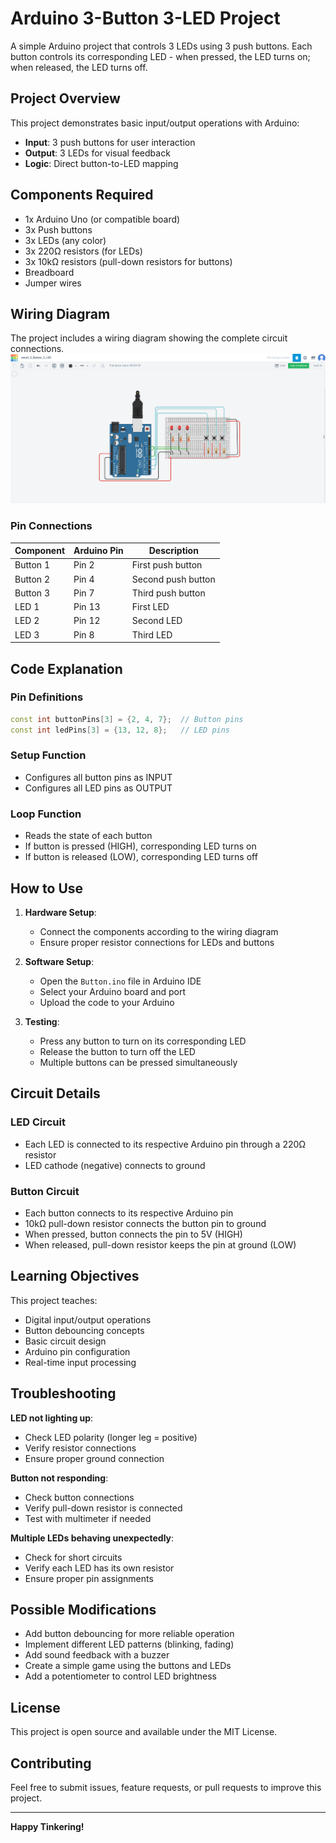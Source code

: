 # Arduino 3-Button 3-LED Project

A simple Arduino project that controls 3 LEDs using 3 push buttons. Each button controls its corresponding LED - when pressed, the LED turns on; when released, the LED turns off.

## Project Overview

This project demonstrates basic input/output operations with Arduino:
- **Input**: 3 push buttons for user interaction
- **Output**: 3 LEDs for visual feedback
- **Logic**: Direct button-to-LED mapping

## Components Required

- 1x Arduino Uno (or compatible board)
- 3x Push buttons
- 3x LEDs (any color)
- 3x 220Ω resistors (for LEDs)
- 3x 10kΩ resistors (pull-down resistors for buttons)
- Breadboard
- Jumper wires

## Wiring Diagram

The project includes a wiring diagram showing the complete circuit connections.
![Screenshot](wiring.jpg)

### Pin Connections

| Component | Arduino Pin | Description |
|-----------|-------------|-------------|
| Button 1  | Pin 2       | First push button |
| Button 2  | Pin 4       | Second push button |
| Button 3  | Pin 7       | Third push button |
| LED 1     | Pin 13      | First LED |
| LED 2     | Pin 12      | Second LED |
| LED 3     | Pin 8       | Third LED |

## Code Explanation

### Pin Definitions
```cpp
const int buttonPins[3] = {2, 4, 7};  // Button pins
const int ledPins[3] = {13, 12, 8};   // LED pins
```

### Setup Function
- Configures all button pins as INPUT
- Configures all LED pins as OUTPUT

### Loop Function
- Reads the state of each button
- If button is pressed (HIGH), corresponding LED turns on
- If button is released (LOW), corresponding LED turns off

## How to Use

1. **Hardware Setup**:
   - Connect the components according to the wiring diagram
   - Ensure proper resistor connections for LEDs and buttons

2. **Software Setup**:
   - Open the `Button.ino` file in Arduino IDE
   - Select your Arduino board and port
   - Upload the code to your Arduino

3. **Testing**:
   - Press any button to turn on its corresponding LED
   - Release the button to turn off the LED
   - Multiple buttons can be pressed simultaneously

## Circuit Details

### LED Circuit
- Each LED is connected to its respective Arduino pin through a 220Ω resistor
- LED cathode (negative) connects to ground

### Button Circuit
- Each button connects to its respective Arduino pin
- 10kΩ pull-down resistor connects the button pin to ground
- When pressed, button connects the pin to 5V (HIGH)
- When released, pull-down resistor keeps the pin at ground (LOW)

## Learning Objectives

This project teaches:
- Digital input/output operations
- Button debouncing concepts
- Basic circuit design
- Arduino pin configuration
- Real-time input processing

## Troubleshooting

**LED not lighting up**:
- Check LED polarity (longer leg = positive)
- Verify resistor connections
- Ensure proper ground connection

**Button not responding**:
- Check button connections
- Verify pull-down resistor is connected
- Test with multimeter if needed

**Multiple LEDs behaving unexpectedly**:
- Check for short circuits
- Verify each LED has its own resistor
- Ensure proper pin assignments

## Possible Modifications

- Add button debouncing for more reliable operation
- Implement different LED patterns (blinking, fading)
- Add sound feedback with a buzzer
- Create a simple game using the buttons and LEDs
- Add a potentiometer to control LED brightness

## License

This project is open source and available under the MIT License.

## Contributing

Feel free to submit issues, feature requests, or pull requests to improve this project.

---

**Happy Tinkering!** 